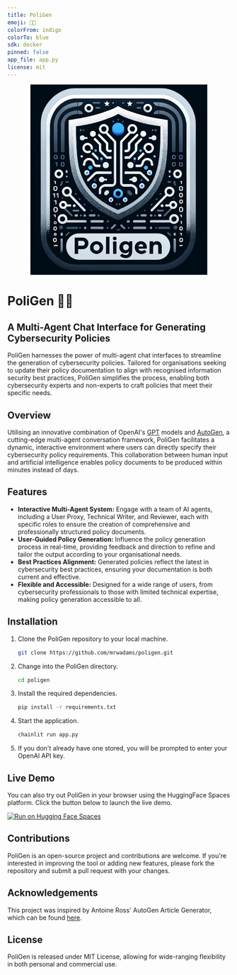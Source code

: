 ```yaml
---
title: PoliGen
emoji: 📄🤖
colorFrom: indigo
colorTo: blue
sdk: docker
pinned: false
app_file: app.py
license: mit
---
```


<div style="text-align:center"><img src="poligen_logo.png" alt="PoliGen Logo" width="400" /></div>

# PoliGen 📄🤖
## A Multi-Agent Chat Interface for Generating Cybersecurity Policies

PoliGen harnesses the power of multi-agent chat interfaces to streamline the generation of cybersecurity policies. Tailored for organisations seeking to update their policy documentation to align with recognised information security best practices, PoliGen simplifies the process, enabling both cybersecurity experts and non-experts to craft policies that meet their specific needs.

## Overview

Utilising an innovative combination of OpenAI's [GPT](https://openai.com/product#gpt) models and [AutoGen](https://microsoft.github.io/autogen/), a cutting-edge multi-agent conversation framework, PoliGen facilitates a dynamic, interactive environment where users can directly specify their cybersecurity policy requirements. This collaboration between human input and artificial intelligence enables policy documents to be produced within minutes instead of days.

## Features

* **Interactive Multi-Agent System:** Engage with a team of AI agents, including a User Proxy, Technical Writer, and Reviewer, each with specific roles to ensure the creation of comprehensive and professionally structured policy documents.
* **User-Guided Policy Generation:** Influence the policy generation process in real-time, providing feedback and direction to refine and tailor the output according to your organisational needs.
* **Best Practices Alignment:** Generated policies reflect the latest in cybersecurity best practices, ensuring your documentation is both current and effective.
* **Flexible and Accessible:** Designed for a wide range of users, from cybersecurity professionals to those with limited technical expertise, making policy generation accessible to all.

## Installation

1. Clone the PoliGen repository to your local machine.

    ```bash
    git clone https://github.com/mrwadams/poligen.git
    ```
    
2. Change into the PoliGen directory.

    ```bash
    cd poligen
    ```

3. Install the required dependencies.
    
    ```bash
    pip install -r requirements.txt
    ```

4. Start the application.

    ```bash
    chainlit run app.py
    ``````

5. If you don't already have one stored, you will be prompted to enter your OpenAI API key.

## Live Demo
You can also try out PoliGen in your browser using the HuggingFace Spaces platform. Click the button below to launch the live demo.

[![Run on Hugging Face Spaces](https://img.shields.io/badge/%F0%9F%A4%97-Run_on_HuggingFace_Spaces-yellow)](https://huggingface.co/spaces/mrwadams/poligen)

## Contributions

PoliGen is an open-source project and contributions are welcome. If you're interested in improving the tool or adding new features, please fork the repository and submit a pull request with your changes.

## Acknowledgements
This project was inspired by Antoine Ross' AutoGen Article Generator, which can be found [here](https://github.com/antoineross/autogen-article-generator/tree/main).

## License
PoliGen is released under MIT License, allowing for wide-ranging flexibility in both personal and commercial use.